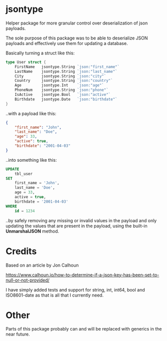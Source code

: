 # jsontype
Helper package for more granular control over deserialization of json payloads.

The sole purpose of this package was to be able to deserialize JSON payloads and effectively use them for updating a database.

Basically turning a struct like this:

```Go
type User struct {
	FirstName 	jsontype.String `json:"first_name"`
	LastName 	jsontype.String `json:"last_name"`
	City 		jsontype.String `json:"city"`
	Country 	jsontype.String `json:"country"`
	Age 		jsontype.Int 	`json:"age"`
	PhoneNum	jsontype.String `json:"phone"`
	IsActive 	jsontype.Bool 	`json:"active"`
	Birthdate 	jsontype.Date 	`json:"birthdate"`
}
```

..with a payload like this:

```JSON
{
	"first_name": "John",
	"last_name": "Doe",
	"age": 33,
	"active": true,
	"birthdate": "2001-04-03"
}
```

..into something like this:

```SQL
UPDATE 
	tbl_user 
SET 
	first_name = 'John', 
	last_name = 'Doe', 
	age = 33, 
	active = true,
	birthdate = '2001-04-03'
WHERE 
	id = 1234
```

..by safely removing any missing or invalid values in the payload and only updating the values that are present in the payload, using the built-in **UnmarshalJSON** method.

# Credits
Based on an article by Jon Calhoun

https://www.calhoun.io/how-to-determine-if-a-json-key-has-been-set-to-null-or-not-provided/

I have simply added tests and support for string, int, int64, bool and ISO8601-date as that is all that I currently need.

# Other
Parts of this package probably can and will be replaced with generics in the near future.